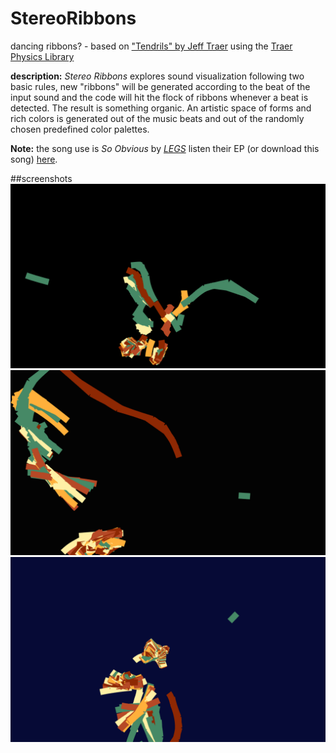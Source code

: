 # StereoRibbons
dancing ribbons? - based on ["Tendrils" by Jeff Traer](http://murderandcreate.com/physics/tendrils/index.html) using the [Traer Physics Library](http://murderandcreate.com/physics/)

__description:__ _Stereo Ribbons_ explores sound visualization following two basic rules, new "ribbons" will be generated according to the beat of the input sound and the code will hit the flock of ribbons whenever a beat is detected. The result is something organic. An artistic space of forms and rich colors is generated out of the music beats and out of the randomly chosen predefined color palettes.

__Note:__ the song use is  _So Obvious_ by [_LEGS_](http://www.feellegs.com/) listen their EP (or download this song) [here](https://soundcloud.com/feellegs/sets/legs-ep-c-2013).

##screenshots
![screenshot-1](https://raw.githubusercontent.com/alejandrogarciasalas/StereoRibbons/master/screenshots/screenshot-1.png)
![screenshot-2](https://raw.githubusercontent.com/alejandrogarciasalas/StereoRibbons/master/screenshots/screenshot-2.png)
![screenshot-3](https://raw.githubusercontent.com/alejandrogarciasalas/StereoRibbons/master/screenshots/screenshot-3.png)
